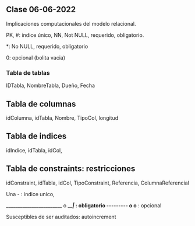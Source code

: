 ## Clase 06-06-2022

Implicaciones computacionales del modelo relacional.

PK, #: indice único, NN, Not NULL, requerido, obligatorio.

*: No NULL, requerido, obligatorio

0: opcional (bolita vacia)

### Tabla de tablas

IDTabla, NombreTabla, Dueño, Fecha

## Tabla de columnas

idColumna, idTabla, Nombre, TipoCol, longitud

## Tabla de indices

idIndice, idTabla, idCol, 

## Tabla de constraints: restricciones

idConstraint, idTabla, idCol, TipoConstraint, Referencia, ColumnaReferencial


Una - : indice unico,

________________________ o _______________________|_________________ : obligatorio
--------- o ________________o____________________ : opcional


Susceptibles de ser auditados: autoincrement


